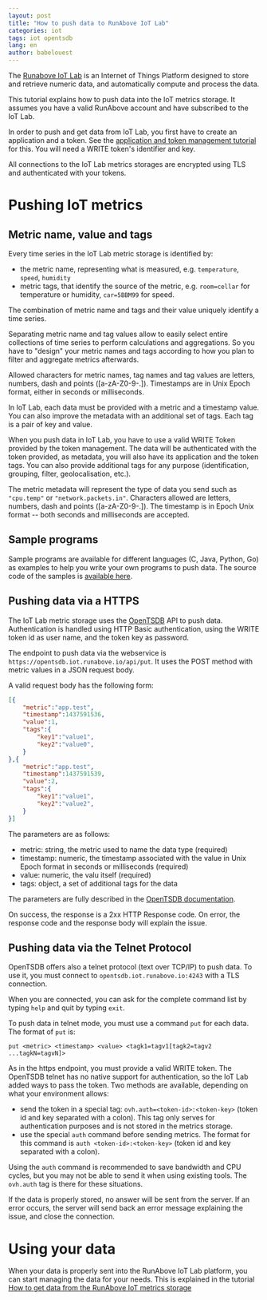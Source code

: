 ```yaml
---
layout: post
title: "How to push data to RunAbove IoT Lab"
categories: iot
tags: iot opentsdb
lang: en
author: babelouest
---
```


The [Runabove IoT Lab][1] is an Internet of Things Platform designed to store and retrieve numeric data, and automatically compute and process the data.

This tutorial explains how to push data into the IoT metrics storage. It assumes you have a valid RunAbove account and have subscribed to the IoT Lab.

In order to push and get data from IoT Lab, you first have to create an application and a token. See the [application and token management tutorial][7] for this. You will need a WRITE token's identifier and key.

All connections to the IoT Lab metrics storages are encrypted using TLS and authenticated with your tokens.

# Pushing IoT metrics

## Metric name, value and tags

Every time series in the IoT Lab metric storage is identified by:

- the metric name, representing what is measured, e.g. `temperature`, `speed`, `humidity`
- metric tags, that identify the source of the metric, e.g. `room=cellar` for temperature or humidity, `car=5BBM99` for speed.

The combination of metric name and tags and their value uniquely identify a time series.

Separating metric name and tag values allow to easily select entire collections of time series to perform calculations and aggregations. So you have to "design" your metric names and tags according to how you plan to filter and aggregate metrics afterwards.

Allowed characters for metric names, tag names and tag values are letters, numbers, dash and points ([a-zA-Z0-9-.]). Timestamps are in Unix Epoch format, either in seconds or milliseconds.

In IoT Lab, each data must be provided with a metric and a timestamp value. You can also improve the metadata with an additional set of tags. Each tag is a pair of key and value.

When you push data in IoT Lab, you have to use a valid WRITE Token provided by the token management. The data will be authenticated with the token provided, as metadata, you will also have its application and the token tags. You can also provide additional tags for any purpose (identification, grouping, filter, geolocalisation, etc.).

The metric metadata will represent the type of data you send such as `"cpu.temp"` or `"network.packets.in"`. Characters allowed are letters, numbers, dash and points ([a-zA-Z0-9-.]). The timestamp is in Epoch Unix format -- both seconds and milliseconds are accepted.

## Sample programs

Sample programs are available for different languages (C, Java, Python, Go) as examples to help you write your own programs to push data. The source code of the samples is [available here][5].

## Pushing data via a HTTPS

The IoT Lab metric storage uses the [OpenTSDB](http://opentsdb.net/) API to push data. Authentication is handled using HTTP Basic authentication, using the WRITE token id as user name, and the token key as password.

The endpoint to push data via the webservice is `https://opentsdb.iot.runabove.io/api/put`. It uses the POST method with metric values in a JSON request body.

A valid request body has the following form:

```json
[{
	"metric":"app.test",
	"timestamp":1437591536,
	"value":1,
	"tags":{
		"key1":"value1",
		"key2":"value0",
	}
},{
	"metric":"app.test",
	"timestamp":1437591539,
	"value":2,
	"tags":{
		"key1":"value1",
		"key2":"value2",
	}
}]
```

The parameters are as follows:

- metric: string, the metric used to name the data type (required)
- timestamp: numeric, the timestamp associated with the value in Unix Epoch format in seconds or milliseconds (required)
- value: numeric, the valu itself (required)
- tags: object, a set of additional tags for the data

The parameters are fully described in the [OpenTSDB documentation][2].

On success, the response is a 2xx HTTP Response code. On error, the response code and the response body will explain the issue.

## Pushing data via the Telnet Protocol

OpenTSDB offers also a telnet protocol (text over TCP/IP) to push data. To use it, you must connect to `opentsdb.iot.runabove.io:4243` with a TLS connection.

When you are connected, you can ask for the complete command list by typing `help` and quit by typing `exit`.

To push data in telnet mode, you must use a command `put` for each data. The format of `put` is:

`put <metric> <timestamp> <value> <tagk1=tagv1[tagk2=tagv2 ...tagkN=tagvN]>`

As in the https endpoint, you must provide a valid WRITE token. The OpenTSDB telnet has no native support for authentication, so the IoT Lab added ways to pass the token. Two methods are available, depending on what your environment allows:

- send the token in a special tag: `ovh.auth=<token-id>:<token-key>` (token id and key separated with a colon). This tag only serves for authentication purposes and is not stored in the metrics storage.
- use the special `auth` command before sending metrics. The format for this command is `auth <token-id>:<token-key>` (token id and key separated with a colon).

Using the `auth` command is recommended to save bandwidth and CPU cycles, but you may not be able to send it when using existing tools. The `ovh.auth` tag is there for these situations.

If the data is properly stored, no answer will be sent from the server. If an error occurs, the server will send back an error message explaining the issue, and close the connection.

# Using your data

When your data is properly sent into the RunAbove IoT Lab platform, you can start managing the data for your needs. This is explained in the tutorial [How to get data from the RunAbove IoT metrics storage][3]

  [1]: https://runabove.com/iot/
  [2]: http://opentsdb.net/docs/build/html/api_http/put.html
  [3]: how-to-get-data-from-runabove-iot.html
  [5]: https://github.com/runabove/iot-push-examples
  [7]: how-to-manage-applications-using-runabove-manager.html
